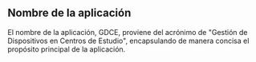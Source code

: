 ## Nombre de la aplicación

El nombre de la aplicación, GDCE, proviene del acrónimo de "Gestión de Dispositivos en Centros de Estudio", encapsulando de manera concisa el propósito principal de la aplicación.